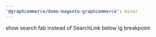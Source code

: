 ```yaml
---
'@graphcommerce/demo-magento-graphcommerce': minor
---
```


show search fab instead of SearchLink below lg breakpoint
